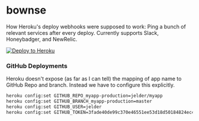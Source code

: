 # bownse
How Heroku's deploy webhooks were supposed to work: Ping a bunch of relevant services after every deploy. Currently supports Slack, Honeybadger, and NewRelic.

[![Deploy to Heroku](https://www.herokucdn.com/deploy/button.png)](https://heroku.com/deploy)

### GitHub Deployments

Heroku doesn't expose (as far as I can tell) the mapping of app name to GitHub Repo and branch. Instead we have to configure this explicitly.

```bash
heroku config:set GITHUB_REPO_myapp-production=jelder/myapp             --app my-bownse-instance
heroku config:set GITHUB_BRANCH_myapp-production=master                 --app my-bownse-instance # Defaults to `master`
heroku config:set GITHUB_USER=jelder                                    --app my-bownse-instance
heroku config:set GITHUB_TOKEN=3fade40de99c370e46551ee53d18d50184824ec4 --app my-bownse-instance
```

